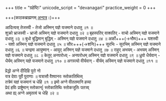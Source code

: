 +++
title = "ग्रहेष्टिः"
unicode_script = "devanagari"
practice_weight = 0
+++

+++(काठकब्राह्मणम् [अन्यत्र](../../../../kalpe_svamatam/brAhmaNam/kAThakam/graheShTiH/)।)+++

आदित्यस् तेजस्वी - तेजो अस्मिन् यज्ञे यजमाने दधातु ॥१ ॥  
शुक्रो भ्राजस्वी - भ्राजो अस्मिन् यज्ञे यजमाने दधातु ॥२ ॥
बृहस्पतिर् वाक्पतिर् - वाचो अस्मिन् यज्ञे यजमाने दधातु ॥३ ॥
बुधो बुद्धिमान् बुद्धिम् - अस्मिन् यज्ञे यजमाने दधातु ॥४ ॥
अर्को+++(→भौमः)+++ यशस्वी - यशो अस्मिन् यज्ञे यजमाने दधातु ॥५ ॥
सौरः+++(→शनिः)+++ सुरभिः - सुरभिम् अस्मिन् यज्ञे यजमाने दधातु ॥६ ॥
चन्द्रमा आयुष्मान् - आयुर् अस्मिन् यज्ञे यजमाने दधातु ॥७ ॥
राहुर् अभयम् - अभयम् अस्मिन् यज्ञे यजमाने दधातु ॥८ ॥
केतुर् अनपरोध्य् - अनपरोधम् अस्मिन् यज्ञे यजमाने दधातु ॥९ ॥
ध्रुवो धैर्यवान् - धैर्यम् अस्मिन् यज्ञे यजमाने दधातु ॥१० ॥
अगस्त्यो वीर्यवान् - वीर्यम् अस्मिन् यज्ञे यजमाने दधातु ॥११ ॥

प्रेद्धो अग्ने दीदिहि पुरो नो  
यत्र देवाः पूर्वे पुराणाः  ॥
यत्रासौ वैश्वानरः स्तोकातिथिस्  
तत्रेमं यज्ञं यजमानं च धेहि ॥१ ॥
इमो अग्ने वीततमानि हव्या  
प्रेदं हविः प्राष्ट्रेमान् स्तोकान्|
स्तोकातिथिः स्तोकजूतिः पतत्र्य्  
अथा ह्य् अग्ने अमृतत्वं च धेहि ॥२ ॥
